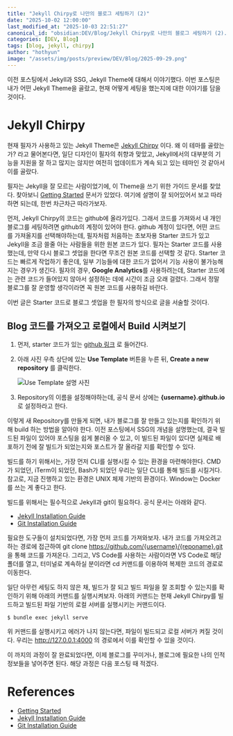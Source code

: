 ```yaml
---
title: "Jekyll Chirpy로 나만의 블로그 세팅하기 (2)"
date: "2025-10-02 12:00:00"
last_modified_at: "2025-10-03 22:51:27"
canonical_id: "obsidian:DEV/Blog/Jekyll Chirpy로 나만의 블로그 세팅하기 (2).md"
categories: [DEV, Blog]
tags: [blog, jekyll, chirpy]
author: "hothyun"
image: "/assets/img/posts/preview/DEV/Blog/2025-09-29.png"
---
```



이전 포스팅에서 Jekyll과 SSG, Jekyll Theme에 대해서 이야기했다. 이번 포스팅은 내가 어떤 Jekyll Theme을 골랐고, 현재 어떻게 세팅을 했는지에 대한 이야기를 담을 것이다.

# Jekyll Chirpy

현재 필자가 사용하고 있는 Jekyll Theme은 [Jekyll Chirpy](https://chirpy.cotes.page/) 이다. 왜 이 테마를 골랐는가? 라고 물어본다면, 일단 디자인이 필자의 취향과 맞았고, Jekyll에서의 대부분의 기능을 지원을 잘 하고 많지는 않지만 여전히 업데이트가 계속 되고 있는 테마인 것 같아서 이를 골랐다.

필자는 Jekyll을 잘 모르는 사람이었기에, 이 Theme을 쓰기 위한 가이드 문서를 찾았다. 찾아보니 [Getting Started](https://chirpy.cotes.page/posts/getting-started/) 문서가 있었다. 여기에 설명이 잘 되어있어서 보고 따라하면 되는데, 한번 차근차근 따라가보자.

먼저, Jekyll Chirpy의 코드는 github에 올라가있다. 그래서 코드를 가져와서 내 개인 블로그를 세팅하려면 github의 계정이 있어야 한다. github 계정이 있다면, 어떤 코드를 가져올지를 선택해야하는데, 필자처럼 처음하는 초보자용 Starter 코드가 있고 Jekyll을 조금 쓸줄 아는 사람들을 위한 원본 코드가 있다. 필자는 Starter 코드를 사용했는데, 만약 다시 블로그 셋업을 한다면 무조건 원본 코드를 선택할 것 같다. Starter 코드는 빠르게 작업하기 좋은데, 일부 기능들에 대한 코드가 없어서 기능 사용이 불가능해지는 경우가 생긴다. 필자의 경우, **Google Analytics**를 사용하려는데, Starter 코드에는 관련 코드가 들어있지 않아서 설정하는 데에 시간이 조금 오래 걸렸다. 그래서 정말 블로그를 잘 운영할 생각이라면 꼭 원본 코드를 사용하길 바란다.

이번 글은 Starter 코드로 블로그 셋업을 한 필자의 방식으로 글을 서술할 것이다.

## Blog 코드를 가져오고 로컬에서 Build 시켜보기

1. 먼저, starter 코드가 있는 [github 링크](https://github.com/cotes2020/chirpy-starter) 로 들어간다.
2. 아래 사진 우측 상단에 있는 **Use Template** 버튼을 누른 뒤, **Create a new repository** 를 클릭한다.

   ![Use Template 설명 사진](images/2025-10-03-1.png)

3. Repository의 이름을 설정해야하는데, 공식 문서 상에는 **{username}.github.io** 로 설정하라고 한다.

이렇게 새 Repository를 만들게 되면, 내가 블로그를 잘 만들고 있는지를 확인하기 위해 build 하는 방법을 알아야 한다. 이전 포스팅에서 SSG의 개념을 설명했는데, 결국 빌드된 파일이 있어야 포스팅을 쉽게 불러올 수 있고, 이 빌드된 파일이 있다면 실제로 배포하기 전에 잘 빌드가 되었는지와 포스트가 잘 올라갈 지를 확인할 수 있다.

빌드를 하기 위해서는, 가장 먼저 CLI를 실행시킬 수 있는 환경을 마련해야한다. CMD가 되었던, iTerm이 되었던, Bash가 되었던 우리는 일단 CLI를 통해 빌드를 시킬거다. 참고로, 지금 진행하고 있는 환경은 UNIX 체제 기반의 환경이다. Window는 Docker를 쓰는 게 좋다고 한다.

빌드를 위해서는 필수적으로 Jekyll과 git이 필요하다. 공식 문서는 아래와 같다.

- [Jekyll Installation Guide](https://jekyllrb.com/docs/installation/)
- [Git Installation Guide](https://git-scm.com/)

필요한 도구들이 설치되었다면, 가장 먼저 코드를 가져와보자. 내가 코드를 가져오려고 하는 경로에 접근하여 git clone https://github.com/{username}/{reponame}.git 을 통해 코드를 가져온다. 그리고, VS Code를 사용하는 사람이라면 VS Code로 해당 폴더를 열고, 터미널로 계속하실 분이라면 cd 커맨드를 이용하여 복제한 코드의 경로로 이동한다.

일단 아무런 세팅도 하지 않은 채, 빌드가 잘 되고 빌드 파일을 잘 조회할 수 있는지를 확인하기 위해 아래의 커맨드를 실행시켜보자. 아래의 커맨드는 현재 Jekyll Chirpy를 빌드하고 빌드된 파일 기반의 로컬 서버를 실행시키는 커맨드이다.

```Terminal
$ bundle exec jekyll serve
```

위 커맨드를 실행시키고 에러가 나지 않는다면, 파일이 빌드되고 로컬 서버가 켜질 것이다. 우리는 http://127.0.0.1:4000 의 경로에서 이를 확인할 수 있을 것이다.

이 까지의 과정이 잘 완료되었다면, 이제 블로그를 꾸미거나, 블로그에 필요한 나의 인적 정보들을 넣어주면 된다. 해당 과정은 다음 포스팅 때 적겠다.

# References

- [Getting Started](https://chirpy.cotes.page/posts/getting-started/)
- [Jekyll Installation Guide](https://jekyllrb.com/docs/installation/)
- [Git Installation Guide](https://git-scm.com/)
